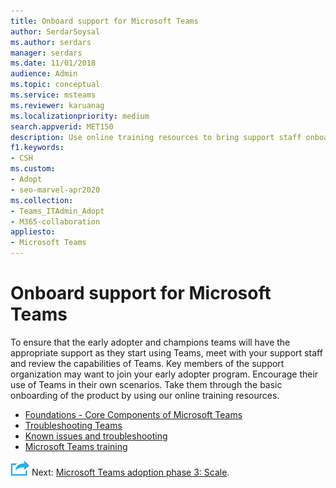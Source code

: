 ```yaml
---
title: Onboard support for Microsoft Teams
author: SerdarSoysal
ms.author: serdars
manager: serdars
ms.date: 11/01/2018
audience: Admin
ms.topic: conceptual
ms.service: msteams
ms.reviewer: karuanag
ms.localizationpriority: medium
search.appverid: MET150
description: Use online training resources to bring support staff onboard for the experiment phase of your Teams adoption.
f1.keywords:
- CSH
ms.custom:
- Adopt
- seo-marvel-apr2020
ms.collection: 
- Teams_ITAdmin_Adopt
- M365-collaboration
appliesto: 
- Microsoft Teams
---
```


# Onboard support for Microsoft Teams

To ensure that the early adopter and champions teams will have the appropriate support as they start using Teams, meet with your support staff and review the capabilities of Teams. Key members of the support organization may want to join your early adopter program. Encourage their use of Teams in their own scenarios. Take them through the basic onboarding of the product by using our online training resources.  

- [Foundations - Core Components of Microsoft Teams](https://youtu.be/V6B4KraD-FM)
- [Troubleshooting Teams](https://youtu.be/0KNh9KNpXcA)
- [Known issues and troubleshooting](/MicrosoftTeams/troubleshoot/teams-welcome)
- [Microsoft Teams training](./training-microsoft-teams-landing-page.md)

![An icon representing the next step.](media/teams-adoption-next-icon.png) Next: [Microsoft Teams adoption phase 3: Scale](teams-adoption-phase3-enable.md).